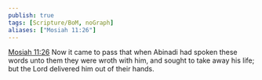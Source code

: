 ```yaml
---
publish: true
tags: [Scripture/BoM, noGraph]
aliases: ["Mosiah 11:26"]
---
```

[Mosiah 11:26](https://churchofjesuschrist.org/study/scriptures/bofm/mosiah/11?lang=eng&id=p26#p26) Now it came to pass that when Abinadi had spoken these words unto them they were wroth with him, and sought to take away his life; but the Lord delivered him out of their hands.
